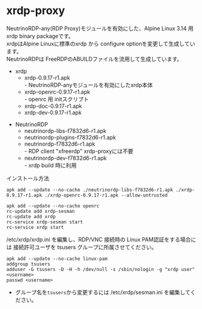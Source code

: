 # xrdp-proxy
NeutrinoRDP-any(RDP Proxy)モジュールを有効にした、Alpine Linux 3.14 用 xrdp binary packageです。  
xrdpはAlpine Linuxに標準のxrdp から configure optionを変更して生成しています。  
NeutrinoRDPは FreeRDPのABUILDファイルを流用して生成しています。

- xrdp  
  - xrdp-0.9.17-r1.apk  
        - NeutrinoRDP-anyモジュールを有効にしたxrdp本体  
  - xrdp-openrc-0.9.17-r1.apk  
        - openrc 用 initスクリプト  
  - xrdp-doc-0.9.17-r1.apk  
  - xrdp-dev-0.9.17-r1.apk  

* NeutrinoRDP  
   - neutrinordp-libs-f7832d6-r1.apk      
   - neutrinordp-plugins-f7832d6-r1.apk     
   - neutrinordp-f7832d6-r1.apk  
          - RDP client "xfreerdp" xrdp-proxyには不要  
   - neutrinordp-dev-f7832d6-r1.apk  
          - xrdp build 時に利用  

インストール方法  
```APKBUILD:title
apk add --update --no-cache ./neutrinordp-libs-f7832d6-r1.apk ./xrdp-0.9.17-r1.apk ./xrdp-openrc-0.9.17-r1.apk --allow-untrusted

apk add --update --no-cache openrc 
rc-update add xrdp-sesman
rc-update add xrdp
rc-service xrdp-sesman start
rc-service xrdp start
```

/etc/xrdp/xrdp.ini を編集し、RDP/VNC 接続時の Linux PAM認証をする場合には
接続許可ユーザを tsusers グループに所属させてください。
```
apk add --update --no-cache linux-pam
addgroup tsusers
adduser -G tsusers -D -H -h /dev/null -s /sbin/nologin -g "xrdp user" <username>
passwd <username>
```
- グループ名を`tsusers`から変更するには /etc/xrdp/sesman.ini を編集してください。

```

